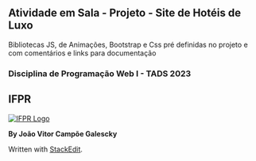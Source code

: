 ## Atividade em Sala - Projeto - Site de Hotéis de Luxo

Bibliotecas JS, de Animações, Bootstrap e Css pré definidas no projeto e com comentários e links para documentação

### Disciplina de Programação Web I - TADS 2023

## IFPR

[![IFPR Logo](https://user-images.githubusercontent.com/126702799/234438114-4db30796-20ad-4bec-b118-246ebbe9de63.png)](https://user-images.githubusercontent.com/126702799/234438114-4db30796-20ad-4bec-b118-246ebbe9de63.png)

**By João Vitor Campõe Galescky**

Written with  [StackEdit](https://stackedit.io/).
